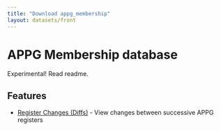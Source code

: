 ```yaml
---
title: "Download appg_membership"
layout: datasets/front
---
```


# APPG Membership database

Experimental! Read readme.

## Features

- [Register Changes (Diffs)](./diffs.html) - View changes between successive APPG registers